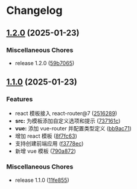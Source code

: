 # Changelog

## [1.2.0](https://github.com/FrontEndDev-org/create-fa/compare/v1.1.0...v1.2.0) (2025-01-23)


### Miscellaneous Chores

* release 1.2.0 ([59b7065](https://github.com/FrontEndDev-org/create-fa/commit/59b70653da45eba1a3e2c4043f824041fbd04bc1))

## [1.1.0](https://github.com/FrontEndDev-org/create-fa/compare/v1.0.0...v1.1.0) (2025-01-23)


### Features

* react 模板接入 react-router@7 ([2516289](https://github.com/FrontEndDev-org/create-fa/commit/2516289d1ab0d55cda00873d5aede2048466339c))
* **src:** 为模板添加自定义选项和提示 ([737161c](https://github.com/FrontEndDev-org/create-fa/commit/737161cdce574565f05b95626ab26999be7a55f4))
* **vue:** 添加 vue-router 并配置类型定义 ([bb9ac71](https://github.com/FrontEndDev-org/create-fa/commit/bb9ac714a88748b42f5f29346135762354afe5ca))
* 增加 react 模板 ([8f7fc63](https://github.com/FrontEndDev-org/create-fa/commit/8f7fc63c7bba66164f5a838303045bf90d5bf69d))
* 支持创建前端应用 ([f3778ec](https://github.com/FrontEndDev-org/create-fa/commit/f3778eca12a8586d4bbd72cb8bcf5b41f1e8f11e))
* 新增 vue 模板 ([790a872](https://github.com/FrontEndDev-org/create-fa/commit/790a872aed50177715f4dd396536b66f8ca13eba))


### Miscellaneous Chores

* release 1.1.0 ([11fe855](https://github.com/FrontEndDev-org/create-fa/commit/11fe8559b0c3dd777be648424bc393fd3599e8e0))
